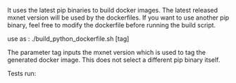 It uses the latest pip binaries to build docker images. 
The latest released mxnet version will be used by the dockerfiles. 
If you want to use another pip binary, feel free to modify the dockerfile before running the build script. 


use as : ./build_python_dockerfile.sh [tag]

The parameter tag inputs the mxnet version which is used to tag the generated docker image. This does not select a different pip binary itself. 


Tests run:
